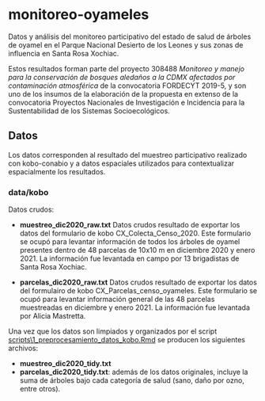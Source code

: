 # monitoreo-oyameles

Datos y análisis del monitoreo participativo del estado de salud de árboles de oyamel en el Parque Nacional Desierto de los Leones y sus zonas de influencia en Santa Rosa Xochiac.

Estos resultados forman parte del proyecto 308488 *Monitoreo y manejo para la conservación de bosques aledaños a la CDMX afectados por contaminación atmosférica* de la convocatoria FORDECYT 2019-5, y son uno de los insumos de la elaboración de la propuesta en extenso de la convocatoria Proyectos Nacionales de Investigación e Incidencia para la Sustentabilidad de los Sistemas Socioecológicos.


## Datos

Los datos corresponden al resultado del muestreo participativo realizado con kobo-conabio y a datos espaciales utilizados para contextualizar espacialmente los resultados.

### data/kobo

Datos crudos:

* **muestreo_dic2020_raw.txt** Datos crudos resultado de exportar los datos del formulario de kobo CX\_Colecta_Censo\_2020. Este formulario se ocupó para levantar información de todos los árboles de oyamel presentes dentro de 48 parcelas de 10x10 m en diciembre 2020 y enero 2021. La información fue levantada en campo por 13 brigadistas de Santa Rosa Xochiac.

* **parcelas_dic2020_raw.txt** Datos crudos resultado de exportar los datos del formulairo de kobo CX\_Parcelas\_censo\_oyameles. Este formulario se ocupó para levantar información general de las 48 parcelas muestreadas en diciembre y enero 2021. La información fue levantada por Alicia Mastretta.

Una vez que los datos son limpiados y organizados por el script [scripts\1_preprocesamiento_datos_kobo.Rmd](1_preprocesamiento_datos_kobo.Rmd) se producen los siguientes archivos:

* **muestreo_dic2020_tidy.txt**
* **parcelas_dic2020_tidy.txt**: además de los datos originales, incluye la suma de árboles bajo cada categoría de salud (sano, daño por ozno, entre otros).


